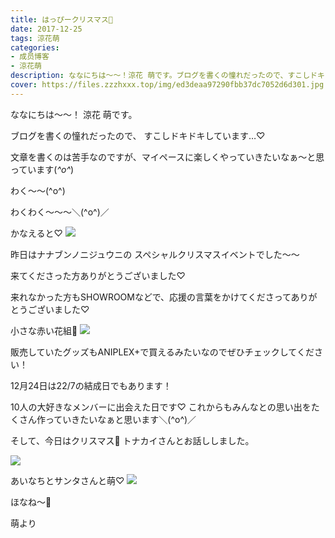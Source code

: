 ```yaml
---
title: はっぴークリスマス🎄
date: 2017-12-25
tags: 涼花萌
categories: 
- 成员博客
- 涼花萌
description: ななにちは〜〜！涼花 萌です。ブログを書くの憧れだったので、すこしドキドキしています…♡文章を書くのは苦手なのですが、マイペースに楽しくやっていきたいなぁ〜と思っています(*^o^*)...
cover: https://files.zzzhxxx.top/img/ed3deaa97290fbb37dc7052d6d301.jpg 
---
```




ななにちは〜〜！
涼花 萌です。



ブログを書くの憧れだったので、
すこしドキドキしています…♡

文章を書くのは苦手なのですが、マイペースに楽しくやっていきたいなぁ〜と思っています(*^o^*)


わく〜〜(^o^)

わくわく〜〜〜＼(^o^)／




かなえると♡
![](https://files.zzzhxxx.top/img/ed3deaa97290fbb37dc7052d6d301.jpg)










昨日はナナブンノニジュウニの
スペシャルクリスマスイベントでした〜〜

来てくださった方ありがとうございました♡

来れなかった方もSHOWROOMなどで、応援の言葉をかけてくださってありがとうございました♡



小さな赤い花組🌺
![](https://files.zzzhxxx.top/img/ed3deaa97290fbb37dc7052d6d301-01.jpg)









販売していたグッズもANIPLEX+で買えるみたいなのでぜひチェックしてください！




12月24日は22/7の結成日でもあります！

10人の大好きなメンバーに出会えた日です♡
これからもみんなとの思い出をたくさん作っていきたいなぁと思います＼(^o^)／






そして、今日はクリスマス🎄
トナカイさんとお話ししました。

![](https://files.zzzhxxx.top/img/ed3deaa97290fbb37dc7052d6d301-02.jpg)










あいなちとサンタさんと萌♡
![](https://files.zzzhxxx.top/img/ed3deaa97290fbb37dc7052d6d301-03.jpg)







ほなね〜💫


萌より


